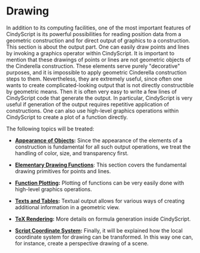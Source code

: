 #  Drawing

In addition to its computing facilities, one of the most important features of CindyScript is its powerful possibilities for reading position data from a geometric construction and for direct output of graphics to a construction.
This section is about the output part.
One can easily draw points and lines by invoking a graphics operator within CindyScript.
It is important to mention that these drawings of points or lines are not geometric objects of the Cinderella construction.
These elements serve purely "decorative" purposes, and it is impossible to apply geometric Cinderella construction steps to them.
Nevertheless, they are extremely useful, since often one wants to create complicated-looking output that is not directly constructible by geometric means.
Then it is often very easy to write a few lines of CindyScript code that generate the output.
In particular, CindyScript is very useful if generation of the output requires repetitive application of constructions.
One can also use high-level graphics operations within CindyScript to create a plot of a function directly.

The following topics will be treated:

*  **[Appearance of Objects](Appearance_of_Objects.md):**
Since the appearance of the elements of a construction is fundamental for all such output operations, we treat the handling of color, size, and transparency first.

*  **[Elementary Drawing Functions](Elementary_Drawing_Functions.md)**: This section covers the fundamental drawing primitives for points and lines.

*  **[Function Plotting](Function_Plotting.md):**
Plotting of functions can be very easily done with high-level graphics operations.

*  **[Texts and Tables](Texts_and_Tables.md):**
Textual output allows for various ways of creating additional information in a geometric view.

*  **[TeX Rendering](TeX_Rendering.md):**
More details on formula generation inside CindyScript.

*  **[Script Coordinate System](Script_Coordinate_System.md):**
Finally, it will be explained how the local coordinate system for drawing can be transformed.
In this way one can, for instance, create a perspective drawing of a scene.
